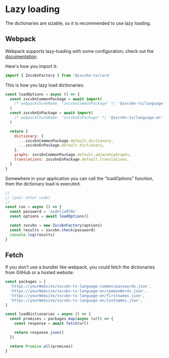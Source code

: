 # Lazy loading

The dictionaries are sizable, so it is recommended to use lazy loading.

## Webpack

Webpack supports lazy-loading with some configuration; check out the [documentation](https://webpack.js.org/guides/lazy-loading/).

Here's how you import it:

```js
import { ZxcvbnFactory } from '@zxcvbn-ts/core'
```

This is how you lazy load dictionaries:

```js
const loadOptions = async () => {
  const zxcvbnCommonPackage = await import(
    /* webpackChunkName: "zxcvbnCommonPackage" */ '@zxcvbn-ts/language-common'
  )
  const zxcvbnEnPackage = await import(
    /* webpackChunkName: "zxcvbnEnPackage" */ '@zxcvbn-ts/language-en'
  )

  return {
    dictionary: {
      ...zxcvbnCommonPackage.default.dictionary,
      ...zxcvbnEnPackage.default.dictionary,
    },
    graphs: zxcvbnCommonPackage.default.adjacencyGraphs,
    translations: zxcvbnEnPackage.default.translations,
  }
}
```

Somewhere in your application you can call the "loadOptions" function, then the dictionary load is executed.

```js
//
// [your other code]
//
const run = async () => {
  const password = 'asdnlja978o'
  const options = await loadOptions()

  const zxcvbn = new ZxcvbnFactory(options)
  const results = zxcvbn.check(password)
  console.log(results)
}
```

## Fetch

If you don't use a bundler like webpack, you could fetch the dictionaries from GitHub or a hosted website:

```js
const packages = [
  'https://yourWebsite/zxcvbn-ts-language-common/passwords.json',
  'https://yourWebsite/zxcvbn-ts-language-en/commonWords.json',
  'https://yourWebsite/zxcvbn-ts-language-en/firstnames.json',
  'https://yourWebsite/zxcvbn-ts-language-en/lastnames.json',
]

const loadDictionaries = async () => {
  const promises = packages.map(async (url) => {
    const response = await fetch(url)

    return response.json()
  })

  return Promise.all(promises)
}
```
